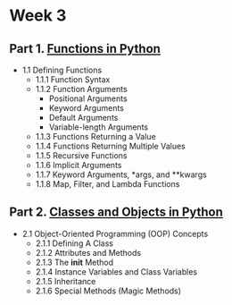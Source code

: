 # Week 3

## Part 1. [Functions in Python](03_01-function.ipynb)
- 1.1 Defining Functions
    - 1.1.1 Function Syntax
    - 1.1.2 Function Arguments
        - Positional Arguments
        - Keyword Arguments
        - Default Arguments
        - Variable-length Arguments
    - 1.1.3 Functions Returning a Value
    - 1.1.4 Functions Returning Multiple Values
    - 1.1.5 Recursive Functions
    - 1.1.6 Implicit Arguments
    - 1.1.7 Keyword Arguments, *args, and **kwargs
    - 1.1.8 Map, Filter, and Lambda Functions

## Part 2. [Classes and Objects in Python](03_03-cheatsheet.ipynb)
- 2.1 Object-Oriented Programming (OOP) Concepts
    - 2.1.1 Defining A Class
    - 2.1.2 Attributes and Methods
    - 2.1.3 The __init__ Method
    - 2.1.4 Instance Variables and Class Variables
    - 2.1.5 Inheritance
    - 2.1.6 Special Methods (Magic Methods)

